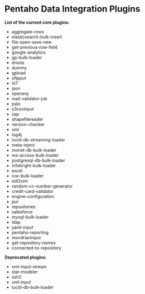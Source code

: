 # Pentaho Data Integration Plugins #

__List of the current core plugins:__

* aggregate-rows
* elasticsearch-bulk-insert
* file-open-save-new
* get-previous-row-field
* google-analytics
* gp-bulk-loader
* drools
* dummy
* gpload
* sftpput
* hl7
* json
* openerp
* mail-validator-job
* palo
* s3csvinput
* sap
* shapefilereader
* version-checker
* xml
* log4j
* lucid-db-streaming-loader
* meta-inject
* monet-db-bulk-loader
* ms-access-bulk-loader
* postgresql-db-bulk-loader
* infobright-bulk-loader
* excel
* ivw-bulk-loader
* edi2xml
* random-cc-number-generator
* credit-card-validator
* engine-configuration
* pur
* repositories
* salesforce
* mysql-bulk-loader
* ldap
* yaml-input
* pentaho-reporting
* mondrianinput
* get-repository-names
* connected-to-repository

__Deprecated plugins:__

* xml-input-stream
* star-modeler
* ssh2
* xml-input
* lucid-db-bulk-loader